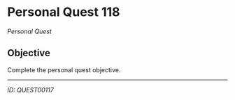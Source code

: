 # Personal Quest 118

*Personal Quest*

## Objective
Complete the personal quest objective.

---
*ID: QUEST00117*